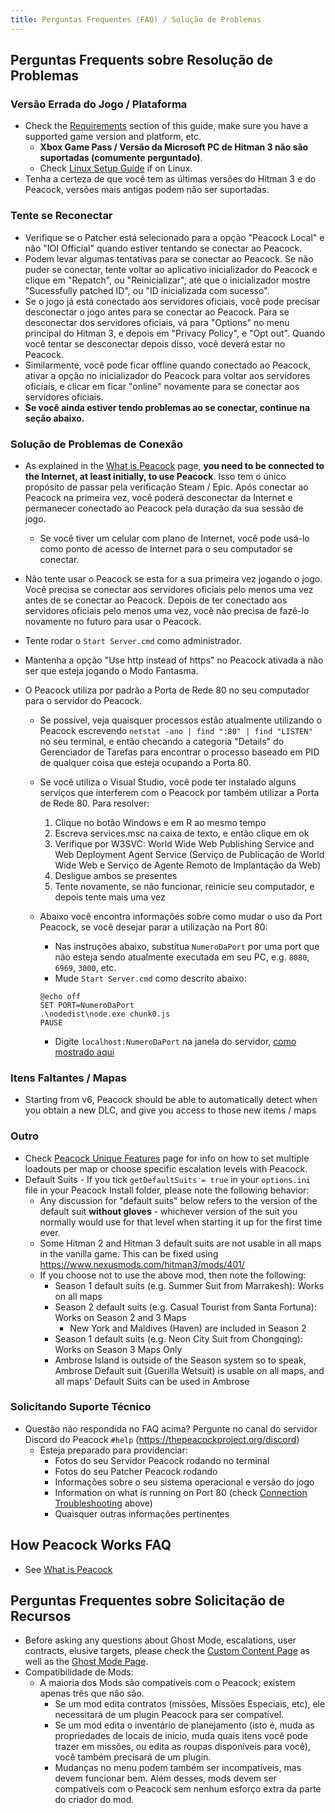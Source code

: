 ```yaml
---
title: Perguntas Frequentes (FAQ) / Solução de Problemas
---
```


## Perguntas Frequents sobre Resolução de Problemas

### Versão Errada do Jogo / Plataforma

-   Check the [Requirements](./requirements.md) section of this guide, make sure you have a supported game version and platform, etc.
    -   **Xbox Game Pass / Versão da Microsoft PC de Hitman 3 não são suportadas (comumente perguntado)**.
    -   Check [Linux Setup Guide](../guides/./linux-setup.md) if on Linux.
-   Tenha a certeza de que você tem as últimas versões do Hitman 3 e do Peacock, versões mais antigas podem não ser suportadas.

### Tente se Reconectar

-   Verifique se o Patcher está selecionado para a opção "Peacock Local" e não "IOI Official" quando estiver tentando se conectar ao Peacock.
-   Podem levar algumas tentativas para se conectar ao Peacock. Se não puder se conectar, tente voltar ao aplicativo inicializador do Peacock e clique em "Repatch", ou "Reinicializar", até que o inicializador mostre "Sucessfully patched ID", ou "ID inicializada com sucesso".
-   Se o jogo já está conectado aos servidores oficiais, você pode precisar desconectar o jogo antes para se conectar ao Peacock. Para se desconectar dos servidores oficiais, vá para "Options" no menu principal do Hitman 3, e depois em "Privacy Policy", e "Opt out". Quando você tentar se desconectar depois disso, você deverá estar no Peacock.
-   Similarmente, você pode ficar offline quando conectado ao Peacock, ativar a opção no inicializador do Peacock para voltar aos servidores oficiais, e clicar em ficar "online" novamente para se conectar aos servidores oficiais.
-   **Se você ainda estiver tendo problemas ao se conectar, continue na seção abaixo.**

### Solução de Problemas de Conexão

-   As explained in the [What is Peacock](./what-is-peacock.md) page, **you need to be connected to the Internet, at least initially, to use Peacock**. Isso tem o único propósito de passar pela verificação Steam / Epic. Após conectar ao Peacock na primeira vez, você poderá desconectar da Internet e permanecer conectado ao Peacock pela duração da sua sessão de jogo.
    -   Se você tiver um celular com plano de Internet, você pode usá-lo como ponto de acesso de Internet para o seu computador se conectar.
-   Não tente usar o Peacock se esta for a sua primeira vez jogando o jogo. Você precisa se conectar aos servidores oficiais pelo menos uma vez antes de se conectar ao Peacock. Depois de ter conectado aos servidores oficiais pelo menos uma vez, você não precisa de fazê-lo novamente no futuro para usar o Peacock.
-   Tente rodar o `Start Server.cmd` como administrador.
-   Mantenha a opção "Use http instead of https" no Peacock ativada a não ser que esteja jogando o Modo Fantasma.

-   O Peacock utiliza por padrão a Porta de Rede 80 no seu computador para o servidor do Peacock.

    -   Se possível, veja quaisquer processos estão atualmente utilizando o Peacock escrevendo `netstat -ano | find ":80" | find "LISTEN"` no seu terminal, e então checando a categoria "Details" do Gerenciador de Tarefas para encontrar o processo baseado em PID de qualquer coisa que esteja ocupando a Porta 80.
    -   Se você utiliza o Visual Studio, você pode ter instalado alguns serviços que interferem com o Peacock por também utilizar a Porta de Rede 80. Para resolver:

        1. Clique no botão Windows e em R ao mesmo tempo
        2. Escreva services.msc na caixa de texto, e então clique em ok
        3. Verifique por W3SVC: World Wide Web Publishing Service and Web Deployment Agent Service (Serviço de Publicação de World Wide Web e Serviço de Agente Remoto de Implantação da Web)
        4. Desligue ambos se presentes
        5. Tente novamente, se não funcionar, reinicie seu computador, e depois tente mais uma vez

    -   Abaixo você encontra informações sobre como mudar o uso da Port Peacock, se você desejar parar a utilização na Port 80:
        -   Nas instruções abaixo, substitua `NumeroDaPort` por uma port que não esteja sendo atualmente executada em seu PC, e.g. `8080`, `6969`, `3000`, etc.
        -   Mude `Start Server.cmd` como descrito abaixo:
        ```
        @echo off
        SET PORT=NumeroDaPort
        .\nodedist\node.exe chunk0.js
        PAUSE
        ```
        -   Digite `localhost:NumeroDaPort` na janela do servidor, [como mostrado aqui](https://media.discordapp.net/attachments/839264571990343681/992523717869568050/unknown.png)

### Itens Faltantes / Mapas

-   Starting from v6, Peacock should be able to automatically detect when you obtain a new DLC, and give you access to those new items / maps

### Outro

-   Check [Peacock Unique Features](../intel/loadout-profiles-elp.md) page for info on how to set multiple loadouts per map or choose specific escalation levels with Peacock.
-   Default Suits - If you tick `getDefaultSuits = true` in your `options.ini` file in your Peacock Install folder, please note the following behavior:
    -   Any discussion for "default suits" below refers to the version of the default suit **without gloves** - whichever version of the suit you normally would use for that level when starting it up for the first time ever.
    -   Some Hitman 2 and Hitman 3 default suits are not usable in all maps in the vanilla game. This can be fixed using https://www.nexusmods.com/hitman3/mods/401/
    -   If you choose not to use the above mod, then note the following:
        -   Season 1 default suits (e.g. Summer Suit from Marrakesh): Works on all maps
        -   Season 2 default suits (e.g. Casual Tourist from Santa Fortuna): Works on Season 2 and 3 Maps
            -   New York and Maldives (Haven) are included in Season 2
        -   Season 1 default suits (e.g. Neon City Suit from Chongqing): Works on Season 3 Maps Only
        -   Ambrose Island is outside of the Season system so to speak, Ambrose Default suit (Guerilla Wetsuit) is usable on all maps, and all maps' Default Suits can be used in Ambrose

### Solicitando Suporte Técnico

-   Questão não respondida no FAQ acima? Pergunte no canal do servidor Discord do Peacock `#help` (https://thepeacockproject.org/discord)
    -   Esteja preparado para providenciar:
        -   Fotos do seu Servidor Peacock rodando no terminal
        -   Fotos do seu Patcher Peacock rodando
        -   Informações sobre o seu sistema operacional e versão do jogo
        -   Information on what is running on Port 80 (check [Connection Troubleshooting](#connection-troubleshooting) above)
        -   Quaisquer outras informações pertinentes

## How Peacock Works FAQ

-   See [What is Peacock](./what-is-peacock.md)

## Perguntas Frequentes sobre Solicitação de Recursos

-   Before asking any questions about Ghost Mode, escalations, user contracts, elusive targets, please check the [Custom Content Page](.././custom-content.md) as well as the [Ghost Mode Page](.././ghost-mode.md).
-   Compatibilidade de Mods:
    -   A maioria dos Mods são compatíveis com o Peacock; existem apenas três que não são.
        -   Se um mod edita contratos (missões, Missões Especiais, etc), ele necessitará de um plugin Peacock para ser compatível.
        -   Se um mod edita o inventário de planejamento (isto é, muda as propriedades de locais de início, muda quais itens você pode trazer em missões, ou edita as roupas disponíveis para você), você também precisará de um plugin.
        -   Mudanças no menu podem também ser incompatíveis, mas devem funcionar bem. Além desses, mods devem ser compatíveis com o Peacock sem nenhum esforço extra da parte do criador do mod.
